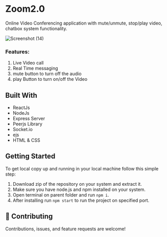 # Zoom2.0


Online Video Conferencing application with mute/unmute, stop/play video, chatbox system functionality.

![Screenshot (14)](https://user-images.githubusercontent.com/93881028/202914849-f6e5dfb1-1042-458b-b7f7-2bb1ff60a0f7.jpg)

### Features:

1. Live Video call
2. Real Time messaging
3. mute button to turn off the audio
4. play Button to turn on/off the Video


## Built With

- ReactJs
- NodeJs
- Express Server
- Peerjs Library
- Socket.io
- ejs
- HTML & CSS

## Getting Started

To get local copy up and running in your local machine follow this simple step:

1. Download zip of the repository on your system and extract it.
2. Make sure you have node.js and npm installed on your system.
3. Open terminal on parent folder and run `npm i`.
4. After installing run `npm start` to run the project on specified port.

## :handshake: Contributing

Contributions, issues, and feature requests are welcome!

